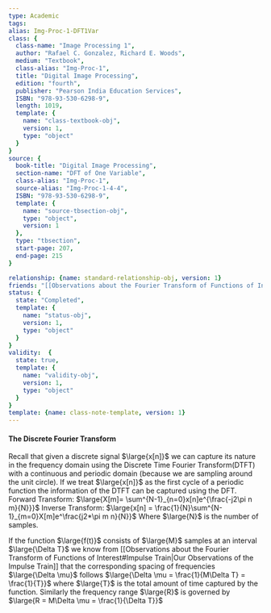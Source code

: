 ```yaml
---
type: Academic
tags:
alias: Img-Proc-1-DFT1Var
class: {
  class-name: "Image Processing 1",
  author: "Rafael C. Gonzalez, Richard E. Woods",
  medium: "Textbook",
  class-alias: "Img-Proc-1",
  title: "Digital Image Processing",
  edition: "fourth",
  publisher: "Pearson India Education Services",
  ISBN: "978-93-530-6298-9",
  length: 1019,
  template: {
    name: "class-textbook-obj",
    version: 1,
    type: "object"
  }
}
source: {
  book-title: "Digital Image Processing",
  section-name: "DFT of One Variable",
  class-alias: "Img-Proc-1",
  source-alias: "Img-Proc-1-4-4",
  ISBN: "978-93-530-6298-9",
  template: {
    name: "source-tbsection-obj",
    type: "object",
    version: 1
  },
  type: "tbsection",
  start-page: 207,
  end-page: 215
}

relationship: {name: standard-relationship-obj, version: 1}
friends: "[[Observations about the Fourier Transform of Functions of Interest]]"
status: {
  state: "Completed",
  template: {
    name: "status-obj",
    version: 1,
    type: "object"
  }
}
validity:  {
  state: true,
  template: {
    name: "validity-obj",
    version: 1,
    type: "object"
  }
}
template: {name: class-note-template, version: 1}
---
```

#### The Discrete Fourier Transform
Recall that given a discrete signal $\large{x[n]}$ we can capture its nature in the frequency domain using the Discrete Time Fourier Transform(DTFT) with a continuous and periodic domain (because we are sampling around the unit circle). If we treat $\large{x[n]}$ as the first cycle of a periodic function the information of the DTFT can be captured using the DFT.
Forward Transform: $\large{X[m]= \sum^{N-1}_{n=0}x[n]e^{\frac{-j2\pi n m}{N}}}$ 
Inverse Transform: $\large{x[n] = \frac{1}{N}\sum^{N-1}_{m=0}X[m]e^\frac{j2*\pi m n}{N}}$
Where $\large{N}$ is the number of samples.


If the function $\large{f(t)}$ consists of $\large{M}$ samples at an interval $\large{\Delta T}$ we know from [[Observations about the Fourier Transform of Functions of Interest#Impulse Train|Our Observations of the Impulse Train]] that the corresponding spacing of frequencies $\large{\Delta \mu}$ follows $\large{\Delta \mu = \frac{1}{M\Delta T} = \frac{1}{T}}$ where $\large{T}$ is the total amount of time captured by the function. Similarly the frequency range $\large{R}$ is governed by $\large{R = M\Delta \mu = \frac{1}{\Delta T}}$ 
